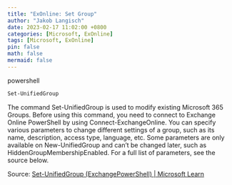 ```yaml
---
title: "ExOnline: Set Group"
author: "Jakob Langisch"
date: 2023-02-17 11:02:00 +0800
categories: [Microsoft, ExOnline]
tags: [Microsoft, ExOnline]
pin: false
math: false
mermaid: false
---
```

powershell
````powershell
Set-UnifiedGroup
````

The command Set-UnifiedGroup is used to modify existing Microsoft 365 Groups. Before using this command, you need to connect to Exchange Online PowerShell by using Connect-ExchangeOnline. You can specify various parameters to change different settings of a group, such as its name, description, access type, language, etc. Some parameters are only available on New-UnifiedGroup and can’t be changed later, such as HiddenGroupMembershipEnabled. For a full list of parameters, see the source below.


Source: [Set-UnifiedGroup (ExchangePowerShell) | Microsoft Learn](https://learn.microsoft.com/en-us/powershell/module/exchange/set-unifiedgroup?view=exchange-ps)